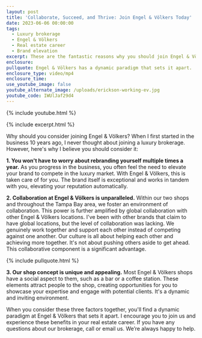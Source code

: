 ```yaml
---
layout: post
title: 'Collaborate, Succeed, and Thrive: Join Engel & Völkers Today'
date: 2023-06-06 00:00:00
tags:
  - Luxury brokerage
  - Engel & Völkers
  - Real estate career
  - Brand elevation
excerpt: These are the fantastic reasons why you should join Engel & Völkers.
enclosure:
pullquote: Engel & Völkers has a dynamic paradigm that sets it apart.
enclosure_type: video/mp4
enclosure_time:
use_youtube_image: false
youtube_alternate_image: /uploads/erickson-working-ev.jpg
youtube_code: IWUlJaf29d4
---
```

{% include youtube.html %}

{% include excerpt.html %}

Why should you consider joining Engel & Völkers? When I first started in the business 10 years ago, I never thought about joining a luxury brokerage. However, here's why I believe you should consider it:

**1\. You won't have to worry about rebranding yourself multiple times a year.** As you progress in the business, you often feel the need to elevate your brand to compete in the luxury market. With Engel & Völkers, this is taken care of for you. The brand itself is exceptional and works in tandem with you, elevating your reputation automatically.

**2\. Collaboration at Engel & Völkers is unparalleled.** Within our two shops and throughout the Tampa Bay area, we foster an environment of collaboration. This power is further amplified by global collaboration with other Engel & Völkers locations. I've been with other brands that claim to have global locations, but the level of collaboration was lacking. We genuinely work together and support each other instead of competing against one another. Our culture is all about helping each other and achieving more together. It's not about pushing others aside to get ahead. This collaborative component is a significant advantage.

{% include pullquote.html %}

**3\. Our shop concept is unique and appealing.** Most Engel & Völkers shops have a social aspect to them, such as a bar or a coffee station. These elements attract people to the shop, creating opportunities for you to showcase your expertise and engage with potential clients. It's a dynamic and inviting environment.

When you consider these three factors together, you'll find a dynamic paradigm at Engel & Völkers that sets it apart. I encourage you to join us and experience these benefits in your real estate career. If you have any questions about our brokerage, call or email us. We’re always happy to help.